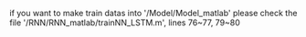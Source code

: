 if you want to make train datas into '/Model/Model_matlab'
please check the file '/RNN/RNN_matlab/trainNN_LSTM.m', lines 76~77, 79~80